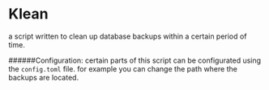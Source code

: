 # Klean
a script written to clean up database backups within a certain period of time.

######Configuration:
certain parts of this script can be configurated using the `config.toml` file.
for example you can change the path where the backups are located.
